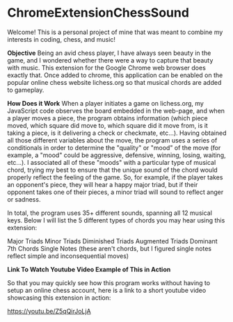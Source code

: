 # ChromeExtensionChessSound

Welcome! This is a personal project of mine that was meant to combine my interests in coding, chess, and music!

**Objective**
Being an avid chess player, I have always seen beauty in the game, and I wondered whether there were
a way to capture that beauty with music. This extension for the Google Chrome web browser does exactly that.
Once added to chrome, this application can be enabled on the popular online chess website lichess.org so that
musical chords are added to gameplay.

**How Does it Work**
When a player initiates a game on lichess.org, my JavaScript code observes the board embedded in the web-page,
and when a player moves a piece, the program obtains information (which piece moved, which square did move to,
which square did it move from, is it taking a piece, is it delivering a check or checkmate, etc...). Having
obtained all those different variables about the move, the program uses a series of conditionals in order
to determine the "quality" or "mood" of the move (for example, a "mood" could be aggressive, defensive,
winning, losing, waiting, etc...). I associated all of these "moods" with a particular type of musical chord,
trying my best to ensure that the unique sound of the chord would properly reflect the feeling of the game.
So, for example, if the player takes an opponent's piece, they will hear a happy major triad, but if their
opponent takes one of their pieces, a minor triad will sound to reflect anger or sadness.

In total, the program uses 35+ different sounds, spanning all 12 musical keys. Below I will list the 5
different types of chords you may hear using this extension:

Major Triads
Minor Triads
Diminished Triads
Augmented Triads
Dominant 7th Chords
Single Notes (these aren't chords, but I figured single notes reflect simple and inconsequential moves)

**Link To Watch Youtube Video Example of This in Action**

So that you may quickly see how this program works without having to setup an online chess account,
here is a link to a short youtube video showcasing this extension in action:

https://youtu.be/Z5qQirJoLjA
